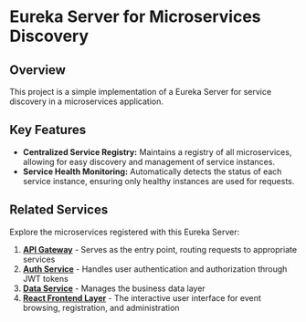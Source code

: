 # Eureka Server for Microservices Discovery

## Overview
This project is a simple implementation of a Eureka Server for service discovery in a microservices application.

## Key Features
- **Centralized Service Registry:** Maintains a registry of all microservices, allowing for easy discovery and management of service instances.
- **Service Health Monitoring:** Automatically detects the status of each service instance, ensuring only healthy instances are used for requests.

## Related Services
Explore the microservices registered with this Eureka Server:

1. **[API Gateway](https://github.com/kanakx/ems-api-gateway-spring)** - Serves as the entry point, routing requests to appropriate services
2. **[Auth Service](https://github.com/kanakx/ems-auth-service-spring)** - Handles user authentication and authorization through JWT tokens
3. **[Data Service](https://github.com/kanakx/ems-data-service-spring)** - Manages the business data layer
4. **[React Frontend Layer](https://github.com/kanakx/event-management-react)** - The interactive user interface for event browsing, registration, and administration
